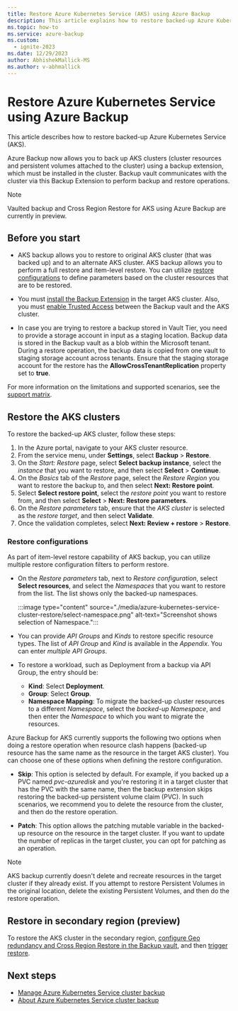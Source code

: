 ```yaml
---
title: Restore Azure Kubernetes Service (AKS) using Azure Backup
description: This article explains how to restore backed-up Azure Kubernetes Service (AKS) using Azure Backup.
ms.topic: how-to
ms.service: azure-backup
ms.custom:
  - ignite-2023
ms.date: 12/29/2023
author: AbhishekMallick-MS
ms.author: v-abhmallick
---
```


# Restore Azure Kubernetes Service using Azure Backup 

This article describes how to restore backed-up Azure Kubernetes Service (AKS).

Azure Backup now allows you to back up AKS clusters (cluster resources and persistent volumes attached to the cluster) using a backup extension, which must be installed in the cluster. Backup vault communicates with the cluster via this Backup Extension to perform backup and restore operations. 

> [!NOTE]
> Vaulted backup and Cross Region Restore for AKS using Azure Backup are currently in preview.

## Before you start

- AKS backup allows you to restore to original AKS cluster (that was backed up) and to an alternate AKS cluster. AKS backup allows you to perform a full restore and item-level restore. You can utilize [restore configurations](#restore-configurations) to define parameters based on the cluster resources that are to be restored.

- You must [install the Backup Extension](azure-kubernetes-service-cluster-manage-backups.md#install-backup-extension) in the target AKS cluster. Also, you must [enable Trusted Access](azure-kubernetes-service-cluster-manage-backups.md#trusted-access-related-operations) between the Backup vault and the AKS cluster.

- In case you are trying to restore a backup stored in Vault Tier, you need to provide a storage account in input as a staging location. Backup data is stored in the Backup vault as a blob within the Microsoft tenant. During a restore operation, the backup data is copied from one vault to staging storage account across tenants. Ensure that the staging storage account for the restore has the **AllowCrossTenantReplication** property set to **true**. 

For more information on the limitations and supported scenarios, see the [support matrix](azure-kubernetes-service-cluster-backup-support-matrix.md).

## Restore the AKS clusters

To restore the backed-up AKS cluster, follow these steps:

1. In the Azure portal, navigate to your AKS cluster resource.
1. From the service menu, under **Settings**, select **Backup** > **Restore**.
1. On the *Start: Restore* page, select **Select backup instance**, select the *instance* that you want to restore, and then select **Select** > **Continue**.
1. On the *Basics* tab of the *Restore* page, select the *Restore Region* you want to restore the backup to, and then select **Next: Restore point**.
1. Select **Select restore point**, select the *restore point* you want to restore from, and then select **Select** > **Next: Restore parameters**.
1. On the *Restore parameters* tab, ensure that the *AKS cluster* is selected as the *restore target*, and then select **Validate**.
1. Once the validation completes, select **Next: Review + restore** > **Restore**.

### Restore configurations

As part of item-level restore capability of AKS backup, you can utilize multiple restore configuration filters to perform restore.

- On the *Restore parameters* tab, next to *Restore configuration*, select **Select resources**, and select the *Namespaces* that you want to restore from the list. The list shows only the backed-up namespaces.

  :::image type="content" source="./media/azure-kubernetes-service-cluster-restore/select-namespace.png" alt-text="Screenshot shows selection of Namespace.":::

- You can provide *API Groups* and *Kinds* to restore specific resource types. The list of *API Group* and *Kind* is available in the *Appendix*. You can enter *multiple API Groups*.
- To restore a workload, such as Deployment from a backup via API Group, the entry should be:

  - **Kind**: Select **Deployment**.
  - **Group**: Select **Group**.
  - **Namespace Mapping**: To migrate the backed-up cluster resources to a different *Namespace*, select the *backed-up Namespace*, and then enter the *Namespace* to which you want to migrate the resources.

Azure Backup for AKS currently supports the following two options when doing a restore operation when resource clash happens (backed-up resource has the same name as the resource in the target AKS cluster). You can choose one of these options when defining the restore configuration.

- **Skip**: This option is selected by default. For example, if you backed up a PVC named *pvc-azuredisk* and you're restoring it in a target cluster that has the PVC with the same name, then the backup extension skips restoring the backed-up persistent volume claim (PVC). In such scenarios, we recommend you to delete the resource from the cluster, and then do the restore operation.

- **Patch**: This option allows the patching mutable variable in the backed-up resource on the resource in the target cluster. If you want to update the number of replicas in the target cluster, you can opt for patching as an operation.

> [!NOTE]
> AKS backup currently doesn't delete and recreate resources in the target cluster if they already exist. If you attempt to restore Persistent Volumes in the original location, delete the existing Persistent Volumes, and then do the restore operation.

## Restore in secondary region (preview)

To restore the AKS cluster in the secondary region, [configure Geo redundancy and Cross Region Restore in the Backup vault](azure-kubernetes-service-cluster-backup.md#create-a-backup-vault), and then [trigger restore](tutorial-restore-aks-backups-across-regions.md#restore-in-secondary-region-preview).

## Next steps

- [Manage Azure Kubernetes Service cluster backup](azure-kubernetes-service-cluster-manage-backups.md)
- [About Azure Kubernetes Service cluster backup](azure-kubernetes-service-cluster-backup-concept.md)
